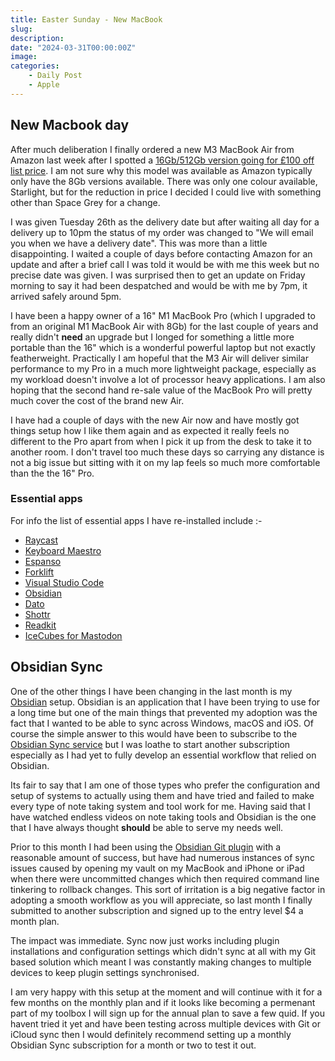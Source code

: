 ```yaml
---
title: Easter Sunday - New MacBook
slug: 
description: 
date: "2024-03-31T00:00:00Z"
image: 
categories:
    - Daily Post
    - Apple
---
```

## New Macbook day

After much deliberation I finally ordered a new M3 MacBook Air from Amazon last week after I spotted a [16Gb/512Gb version going for £100 off list price](https://amzn.to/49qxNcA). I am not sure why this model was available as Amazon typically only have the 8Gb versions available. There was only one colour available, Starlight, but for the reduction in price I decided I could live with something other than Space Grey for a change.

I was given Tuesday 26th as the delivery date but after waiting all day for a delivery up to 10pm the status of my order was changed to "We will email you when we have a delivery date". This was more than a little disappointing. I waited a couple of days before contacting Amazon for an update and after a brief call I was told it would be with me this week but no precise date was given. I was surprised then to get an update on Friday morning to say it had been despatched and would be with me by 7pm, it arrived safely around 5pm.

I have been a happy owner of a 16" M1 MacBook Pro (which I upgraded to from an original M1 MacBook Air with 8Gb) for the last couple of years and really didn't **need** an upgrade but I longed for something a little more portable than the 16" which is a wonderful powerful laptop but not exactly featherweight. Practically I am hopeful that the M3 Air will deliver similar performance to my Pro in a much more lightweight package, especially as my workload doesn't involve a lot of processor heavy applications. I am also hoping that the second hand re-sale value of the MacBook Pro will pretty much cover the cost of the brand new Air.

I have had a couple of days with the new Air now and have mostly got things setup how I like them again and as expected it really feels no different to the Pro apart from when I pick it up from the desk to take it to another room. I don't travel too much these days so carrying any distance is not a big issue but sitting with it on my lap feels so much more comfortable than the the 16" Pro.

### Essential apps

For info the list of essential apps I have re-installed include :-

- [Raycast](https://www.raycast.com/) 
- [Keyboard Maestro](https://www.keyboardmaestro.com/main/)
- [Espanso](https://espanso.org/)
- [Forklift](https://binarynights.com/)
- [Visual Studio Code](https://code.visualstudio.com/Download)
- [Obsidian](https://obsidian.md)
- [Dato](https://sindresorhus.com/dato)
- [Shottr](https://shottr.cc/)
- [Readkit](https://readkit.app/)
- [IceCubes for Mastodon](https://github.com/Dimillian/IceCubesApp)

## Obsidian Sync

One of the other things I have been changing in the last month is my [Obsidian](https://obsidian.md) setup. Obsidian is an application that I have been trying to use for a long time but one of the main things that prevented my adoption was the fact that I wanted to be able to sync across Windows, macOS and iOS. Of course the simple answer to this would have been to subscribe to the [Obsidian Sync service](https://obsidian.md/sync) but I was loathe to start another subscription especially as I had yet to fully develop an essential workflow that relied on Obsidian.

Its fair to say that I am one of those types who prefer the configuration and setup of systems to actually using them and have tried and failed to make every type of note taking system and tool work for me. Having said that I have watched endless videos on note taking tools and Obsidian is the one that I have always thought **should** be able to serve my needs well.

Prior to this month I had been using the [Obsidian Git plugin](https://github.com/denolehov/obsidian-git) with a reasonable amount of success, but have had numerous instances of sync issues caused by opening my vault on my MacBook and iPhone or iPad when there were uncommitted changes which then required command line tinkering to rollback changes. This sort of irritation is a big negative factor in adopting a smooth workflow as you will appreciate, so last month I finally submitted to another subscription and signed up to the entry level $4 a month plan.

The impact was immediate. Sync now just works including plugin installations and configuration settings which didn't sync at all with my Git based solution which meant I was constantly making changes to multiple devices to keep plugin settings synchronised.

I am very happy with this setup at the moment and will continue with it for a few months on the monthly plan and if it looks like becoming a permenant part of my toolbox I will sign up for the annual plan to save a few quid. If you havent tried it yet and have been testing across multiple devices with Git or iCloud sync then I would definitely recommend setting up a monthly Obsidian Sync
subscription for a month or two to test it out. 
